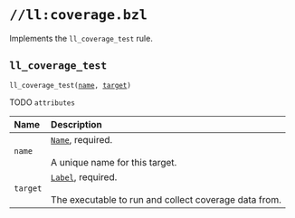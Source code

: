 # `//ll:coverage.bzl`

Implements the `ll_coverage_test` rule.


<a id="ll_coverage_test"></a>

## `ll_coverage_test`

<pre><code>ll_coverage_test(<a href="#ll_coverage_test-name">name</a>, <a href="#ll_coverage_test-target">target</a>)</code></pre>
TODO
`attributes`

| Name  | Description |
| :---- | :---------- |
| <a id="ll_coverage_test-name"></a>`name` | <code><a href="https://bazel.build/docs/build-ref.html#name">Name</a></code>, required.<br><br> A unique name for this target.   |
| <a id="ll_coverage_test-target"></a>`target` | <code><a href="https://bazel.build/docs/build-ref.html#labels">Label</a></code>, required.<br><br> The executable to run and collect coverage data from.   |
